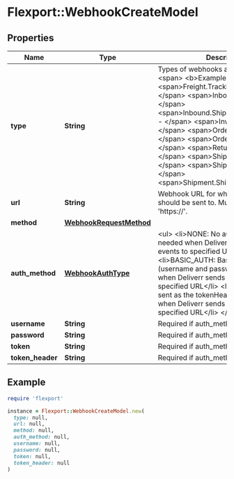 # Flexport::WebhookCreateModel

## Properties

| Name | Type | Description | Notes |
| ---- | ---- | ----------- | ----- |
| **type** | **String** | Types of webhooks available. &lt;div&gt;&lt;span&gt; &lt;b&gt;Examples:&lt;/b&gt;&lt;/span&gt; &lt;span&gt;Freight.TrackingUpdated - &lt;/span&gt; &lt;span&gt;Inbound.Received - &lt;/span&gt; &lt;span&gt;Inbound.ShipmentStatusChanged - &lt;/span&gt; &lt;span&gt;Inventory.Adjusted - &lt;/span&gt; &lt;span&gt;Order.Cancelled - &lt;/span&gt; &lt;span&gt;Order.Shipped - &lt;/span&gt; &lt;span&gt;Return.Updated - &lt;/span&gt; &lt;span&gt;Shipment.Cancelled - &lt;/span&gt; &lt;span&gt;Shipment.Created - &lt;/span&gt; &lt;span&gt;Shipment.Shipped&lt;/span&gt;&lt;/div&gt; |  |
| **url** | **String** | Webhook URL for where Deliverr events should be sent to. Must begin with &#39;https://&#39;. |  |
| **method** | [**WebhookRequestMethod**](WebhookRequestMethod.md) |  |  |
| **auth_method** | [**WebhookAuthType**](WebhookAuthType.md) | &lt;ul&gt; &lt;li&gt;NONE: No authentication needed when Deliverr sends webhook events to specified URL&lt;/li&gt; &lt;li&gt;BASIC_AUTH: Basic authentication (username and password) are needed when Deliverr sends webhook events to specified URL&lt;/li&gt; &lt;li&gt;TOKEN: A token is sent as the tokenHeader header value when Deliverr sends webhook events to specified URL&lt;/li&gt; &lt;/ul&gt; | [optional] |
| **username** | **String** | Required if auth_method is BASIC_AUTH. | [optional] |
| **password** | **String** | Required if auth_method is BASIC_AUTH. | [optional] |
| **token** | **String** | Required if auth_method is TOKEN. | [optional] |
| **token_header** | **String** | Required if auth_method is TOKEN. | [optional] |

## Example

```ruby
require 'flexport'

instance = Flexport::WebhookCreateModel.new(
  type: null,
  url: null,
  method: null,
  auth_method: null,
  username: null,
  password: null,
  token: null,
  token_header: null
)
```

